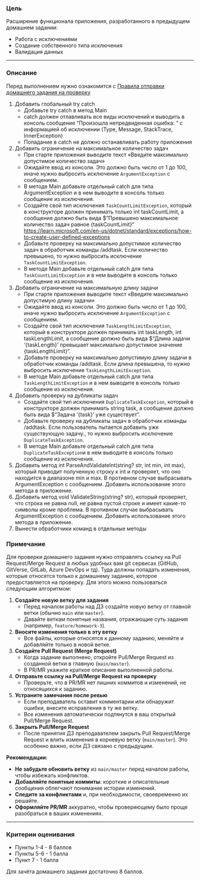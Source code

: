 ### Цель
    
Расширение функционала приложения, разработанного в предыдущем домашнем задании:

- Работа с исключениями
- Создание собственного типа исключения
- Валидация данных

---

### Описание

Перед выполнением нужно ознакомится с [Правила отправки домашнего задания на проверку](https://github.com/OTUS-NET/C-Sharp-Basic/blob/main/Homeworks/README.md)

1.  Добавить глобальный try catch
    - Добавьте try catch в метод Main
    - catch должен отлавливать все виды исключений и выводить в консоль сообщение “Произошла непредвиденная ошибка: “ с информацией об исключении (Type, Message, StackTrace, InnerException)
    - Попадание в catch не должно останавливать работу приложения
2.  Добавить ограничение на максимальное количество задач
    - При старте приложения выводите текст «Введите максимально допустимое количество задач»
    - Ожидайте ввод из консоли. Это должно быть число от 1 до 100, иначе нужно выбросить исключение `ArgumentException` с сообщением.
    - В методе Main добавьте отдельный catch для типа ArgumentException и в нем выводите в консоль только сообщение из исключения.
    - Создайте свой тип исключения `TaskCountLimitException`, который в конструкторе должен принимать только int taskCountLimit, а сообщение должно быть вида $“Превышено максимальное количество задач равное {taskCountLimit}“ https://learn.microsoft.com/en-us/dotnet/standard/exceptions/how-to-create-user-defined-exceptions
    - Добавьте проверку на максимально допустимое количество задач в обработчик команды /addtask. Если количество превышено, то нужно выбросить исключение `TaskCountLimitException`.
    - В методе Main добавьте отдельный catch для типа `TaskCountLimitException` и в нем выводите в консоль только сообщение из исключения.
3.  Добавить ограничение на максимальную длину задачи
    - При старте приложения выводите текст «Введите максимально допустимую длину задачи»
    - Ожидайте ввод из консоли. Это должно быть число от 1 до 100, иначе нужно выбросить исключение `ArgumentException` с сообщением.
    - Создайте свой тип исключения `TaskLengthLimitException`, который в конструкторе должен принимать int taskLength, int taskLengthLimit, а сообщение должно быть вида $“Длина задачи ‘{taskLength}’ превышает максимально допустимое значение {taskLengthLimit}“.
    - Добавьте проверку на максимально допустимую длину задачи в обработчик команды /addtask. Если длина превышена, то нужно выбросить исключение `TaskLengthLimitException`.
    - В методе Main добавьте отдельный catch для типа `TaskLengthLimitException` и в нем выводите в консоль только сообщение из исключения.
4.  Добавить проверку на дубликаты задач
    - Создайте свой тип исключения `DuplicateTaskException`, который в конструкторе должен принимать string task, а сообщение должно быть вида $“Задача ‘{task}’ уже существует“.
    - Добавьте проверку на дубликаты задач в обработчик команды /addtask. Если пользователь пытается добавить уже существующую задачу., то нужно выбросить исключение `DuplicateTaskException`.
    - В методе Main добавьте отдельный catch для типа `DuplicateTaskException`и в нем выводите в консоль только сообщение из исключения.
5.  Добавить метод int ParseAndValidateInt(string? str, int min, int max), который приводит полученную строку к int и проверяет, что оно находится в диапазоне min и max. В противном случае выбрасывать ArgumentException с сообщением. Добавить использование этого метода в приложение.
6.  Добавить метод void ValidateString(string? str), который проверяет, что строка не равна null, не равна пустой строке и имеет какие-то символы кроме проблема. В противном случае выбрасывать ArgumentException с сообщением. Добавить использование этого метода в приложение.
7.  Вынести обработчики команд в отдельные методы

### Примечание

Для проверки домашнего задания нужно отправлять ссылку на Pull Request/Merge Request в любых удобных вам git сервисах (GitHub, GitVerse, GitLab, Azure DevOps и тд). Туда должны попадать изменения, которые относятся только к домашнему заданию, которое предоставляется на проверку. Для этого можно пользоваться следующим алгоритмом:

1.  **Создайте новую ветку для задания**
    - Перед началом работы над ДЗ создайте новую ветку от главной ветки (обычно `main` или `master`).
    - Давайте веткам понятные названия, отражающие суть задания (например, `feature/homework-3`).
2.  **Вносите изменения только в эту ветку**
    - Все файлы, которые относятся к данному заданию, меняйте и добавляйте только в новой ветке.
3.  **Создайте Pull Request (Merge Request)**
    - Когда задание выполнено, откройте Pull/Merge Request из созданной ветки в главную (`main/master`).
    - В PR/MR укажите краткое описание выполненной работы.
4.  **Отправьте ссылку на Pull/Merge Request на проверку**
    - Проверьте, что в PR/MR нет лишних коммитов и изменений, не относящихся к заданию.
5.  **Устраните замечания после ревью**
    - Если преподаватель оставит комментарии или обнаружит ошибки, внесите исправления в ту же ветку.
    - Все изменения автоматически подтянутся в ваш открытый Pull/Merge Request.
6.  **Закрыть Pull/Merge Request**
    - После принятия ДЗ преподавателем закрыть Pull Request/Merge Request и влить изменения в корневую ветку (`main/master`). Это особенно важно, если ДЗ связано с предыдущим.

**Рекомендации:**
- **Не забудьте обновить ветку** из `main/master` перед началом работы, чтобы избежать конфликтов.
- **Добавляйте понятные коммиты**: короткие и описательные сообщения облегчают понимание истории изменений.
- **Следите за конфликтами** и, при необходимости, своевременно их решайте.
- **Оформляйте PR/MR** аккуратно, чтобы проверяющему было проще разобраться в ваших изменениях.

---

### Критерии оценивания

- Пункты 1-4 - 8 баллов
- Пункты 5-6 - 1 балла
- Пункт 7 - 1 балла

Для зачёта домашнего задания достаточно 8 баллов.